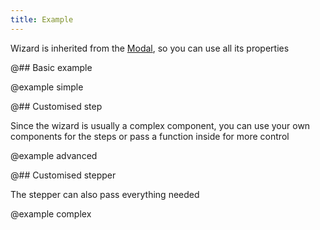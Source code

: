 ```yaml
---
title: Example
---
```


Wizard is inherited from the [Modal](/components/modal/modal-api/), so you can use all its properties

@## Basic example

@example simple

@## Customised step

Since the wizard is usually a complex component, you can use your own components for the steps or pass a function inside for more control

@example advanced

@## Customised stepper

The stepper can also pass everything needed

@example complex

